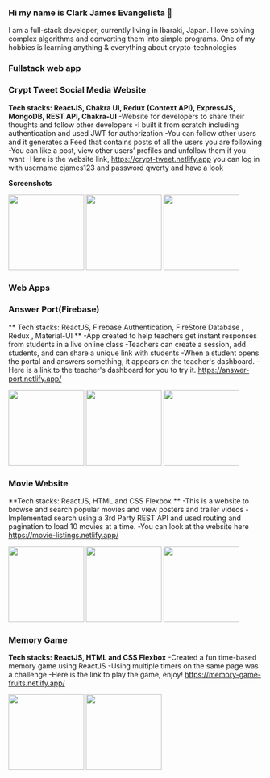 ### Hi my name is Clark James Evangelista 👋
  I am a full-stack developer, currently living in Ibaraki, Japan. I love solving complex algorithms and converting them into simple programs. One of my hobbies is learning anything & everything about crypto-technologies



### Fullstack web app
### Crypt Tweet  Social Media Website 

**Tech stacks: ReactJS, Chakra UI, Redux (Context API), ExpressJS, MongoDB, REST API, Chakra-UI** 
-Website for developers to share their thoughts and follow other developers
-I built it from scratch including authentication and used JWT for authorization 
-You can follow other users and it generates a Feed that contains posts of all the users you are following
-You can like a post, view other users’ profiles and unfollow them if you want
-Here is the website link, https://crypt-tweet.netlify.app  you can log in with username cjames123  and password qwerty and have a look

**Screenshots**

<img src="" width="150px"/>
<img src="" width="150px" />
<img src="" width="150px" />


### Web Apps
### Answer Port(Firebase)

** Tech stacks: ReactJS, Firebase Authentication, FireStore Database , Redux , Material-UI **
-App created to help teachers get instant responses from students in a live online class
-Teachers can create a session, add students, and can share a unique link with students
-When a student opens the portal and answers something, it appears on the teacher's dashboard.
-Here is a link to the teacher's dashboard for you to try it. https://answer-port.netlify.app/

<img src="" width="150px"/>
<img src="" width="150px" />
<img src="" width="150px" />


### Movie Website

**Tech stacks: ReactJS, HTML and CSS Flexbox **
-This is a website to browse and search popular movies and view posters and trailer videos
-Implemented search using a 3rd Party REST API and used routing and pagination to load 10 movies at a time.
-You can look at the website here https://movie-listings.netlify.app/

<img src="" width="150px"/>
<img src="" width="150px" />
<img src="" width="150px" />

### Memory Game
**Tech stacks: ReactJS, HTML and CSS Flexbox**
-Created a fun time-based memory game using ReactJS
-Using multiple timers on the same page was a challenge 
-Here is the link to play the game, enjoy! https://memory-game-fruits.netlify.app/

<img src="" width="150px" />
<img src="" width="150px" />

<!--
**xcjames29/xcjames29** is a ✨ _special_ ✨ repository because its `README.md` (this file) appears on your GitHub profile.

Here are some ideas to get you started:

- 🔭 I’m currently working on ...
- 🌱 I’m currently learning ...
- 👯 I’m looking to collaborate on ...
- 🤔 I’m looking for help with ...
- 💬 Ask me about ...
- 📫 How to reach me: ...
- 😄 Pronouns: ...
- ⚡ Fun fact: ...
-->
